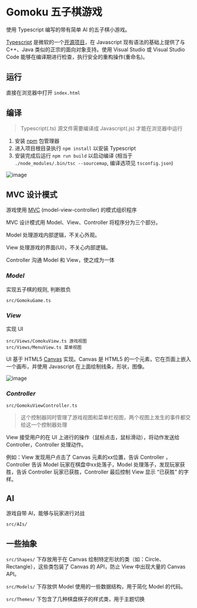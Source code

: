 # Gomoku 五子棋游戏
使用 Typescript 编写的带有简单 AI 的五子棋小游戏。

[Typescript](http://www.typescriptlang.org/) 是微软的一个[开源项目](https://github.com/Microsoft/TypeScript)，在 Javascript 现有语法的基础上提供了与 C++、Java 类似的正宗的面向对象支持。使用 Visual Studio 或 Visual Studio Code 能够在编译期进行检查，执行安全的重构操作(重命名)。

## 运行
直接在浏览器中打开 `index.html`

## 编译
> Typescript(.ts) 源文件需要编译成 Javascript(.js) 才能在浏览器中运行

1. 安装 [npm](https://www.npmjs.com/) 包管理器
2. 进入项目根目录执行 `npm install` 以安装 Typescript
3. 安装完成后运行 `npm run build` 以启动编译 (相当于 `./node_modules/.bin/tsc --sourcemap`, 编译选项见 `tsconfig.json`)

![image](http://raw.github.com/wangdongdongc/Gomoku/master/images/github/demo.png)

## MVC 设计模式
游戏使用 [MVC](https://zh.wikipedia.org/wiki/MVC) (model-view-controller) 的模式组织程序

MVC 设计模式用 Model、View、Controller 将程序分为三个部分。

Model 处理游戏内部逻辑，不关心外观。

View 处理游戏的界面(UI)，不关心内部逻辑。

Controller 沟通 Model 和 View，使之成为一体

### *Model*
实现五子棋的规则, 判断胜负
```
src/GomokuGame.ts
```
### *View*
实现 UI
```
src/Views/ComokuView.ts 游戏视图
src/Views/MenuView.ts 菜单视图
```
UI 基于 HTML5 [Canvas](https://zh.wikipedia.org/wiki/Canvas_(HTML%E5%85%83%E7%B4%A0)) 实现。Canvas 是 HTML5 的一个元素，它在页面上嵌入一个画布，并使用 Javascript 在上面绘制线条，形状，图像。

![image](http://raw.github.com/wangdongdongc/Gomoku/master/images/github/view-demo.png)

### *Controller*
```
src/GomokuViewController.ts
```
> 这个控制器同时管理了游戏视图和菜单栏视图，两个视图上发生的事件都交给这一个控制器处理

View 接受用户的在 UI 上进行的操作（鼠标点击，鼠标滑动），将动作发送给 Controller，Controller 处理动作。

例如：View 发现用户点击了 Canvas 元素的xx位置，告诉 Controller ，Controller 告诉 Model 玩家在棋盘中xx处落子，Model 处理落子，发现玩家获胜，告诉 Controller 玩家已获胜，Controller 最后控制 View 显示 “已获胜” 的字样。

## AI
游戏自带 AI，能够与玩家进行对战
```
src/AIs/
```

## 一些抽象
`src/Shapes/` 下存放用于在 Canvas 绘制特定形状的类（如：Circle、Rectangle），这些类包装了 Canvas 的 API，防止 View 中出现大量的 Canvas API。

`src/Models/` 下存放供 Model 使用的一些数据结构，用于简化 Model 的代码。

`src/Themes/` 下包含了几种棋盘棋子的样式类，用于主题切换